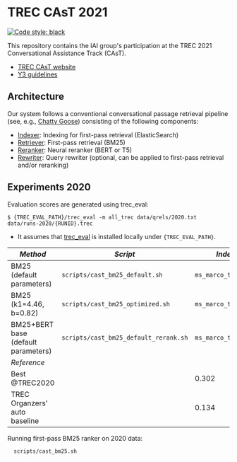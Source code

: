 # TREC CAsT 2021

[![Code style: black](https://img.shields.io/badge/code%20style-black-000000.svg)](https://github.com/psf/black)

This repository contains the IAI group's participation at the TREC 2021 Conversational Assistance Track (CAsT).

  * [TREC CAsT website](http://www.treccast.ai/)
  * [Y3 guidelines](https://docs.google.com/document/d/1Eo0IqQedYc_rfTw-YxbvUGTpoYSmejU0iDlUzQWj3_w/edit?usp=sharing)


## Architecture

Our system follows a conventional conversational passage retrieval pipeline (see, e.g., [Chatty Goose](https://dl.acm.org/doi/10.1145/3404835.3462782)) consisting of the following components:

  * [Indexer](treccast/indexer): Indexing for first-pass retrieval (ElasticSearch)
  * [Retriever](treccast/retriever): First-pass retrieval (BM25)
  * [Reranker](treccast/reranker): Neural reranker (BERT or T5)
  * [Rewriter](treccast/rewriter): Query rewriter (optional, can be applied to first-pass retrieval and/or reranking)


## Experiments 2020

Evaluation scores are generated using trec_eval:
```
$ {TREC_EVAL_PATH}/trec_eval -m all_trec data/qrels/2020.txt data/runs-2020/{RUNID}.trec
```

  * It assumes that [trec_eval](https://github.com/usnistgov/trec_eval) is installed locally under `{TREC_EVAL_PATH}`.

| *Method* | *Script* | *Index* | *MAP* | *MRR* | *NDCG* | *NDCG@5* | *recall@1000* |
| -- | -- | -- | -- | -- | -- | -- | -- |
| BM25 (default parameters) | `scripts/cast_bm25_default.sh` | `ms_marco_trec_car` | 0.0409 | 0.1780 | 0.1247 | 0.0614 ||
| BM25 (k1=4.46, b=0.82) | `scripts/cast_bm25_optimized.sh` | `ms_marco_trec_car` | 0.0229 | 0.1259 | 0.0870 | 0.0373 ||
| BM25+BERT base (default parameters) | `scripts/cast_bm25_default_rerank.sh` | `ms_marco_trec_car` | 0.0938 | 0.3053 | 0.1801 | 0.1586 | 0.2326 |
| *Reference* ||||||
| Best @TREC2020 || 0.302 | 0.593 | 0.526 | ||
| TREC Organzers' auto baseline || 0.134 | 0.408 | 0.284 | ||

Running first-pass BM25 ranker on 2020 data:
```
  scripts/cast_bm25.sh 
```
